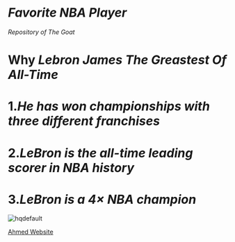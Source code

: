 # *Favorite NBA Player*
 *Repository of The Goat*
# Why *Lebron James The Greastest Of All-Time*
# 1.*He has won championships with three different franchises*
# 2.*LeBron is the **all-time leading scorer** in NBA history*
# 3.*LeBron is a 4× NBA champion*
![hqdefault](https://github.com/Ahmedm223/Favorite-NBA-Player/assets/142946184/e954796b-10ec-4517-a37b-c2733f751bc9)

[Ahmed Website](https://ahmedm223.github.io/Favorite-NBA-Player/)
